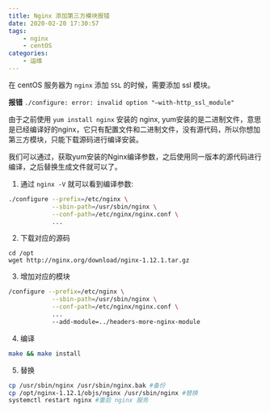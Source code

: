 ```yaml
---
title: Nginx 添加第三方模块报错
date: 2020-02-20 17:30:57
tags:
    - nginx
    - centOS
categories:
    - 运维
---
```


在 centOS 服务器为 `nginx` 添加 `SSL` 的时候，需要添加 ssl 模块。

**报错** `./configure: error: invalid option "–with-http_ssl_module"`

由于之前使用 `yum install nginx` 安装的 nginx, yum安装的是二进制文件，意思是已经编译好的nginx，它只有配置文件和二进制文件，没有源代码，所以你想加第三方模块，只能下载源码进行编译安装。

我们可以通过，获取yum安装的Nginx编译参数，之后使用同一版本的源代码进行编译，之后替换生成文件就可以了。

<!--more-->

1. 通过 `nginx -V` 就可以看到编译参数:

```bash
./configure --prefix=/etc/nginx \
            --sbin-path=/usr/sbin/nginx \
            --conf-path=/etc/nginx/nginx.conf \
            ...
```

2. 下载对应的源码
```bsah
cd /opt
wget http://nginx.org/download/nginx-1.12.1.tar.gz
```

3. 增加对应的模块
```bash
/configure --prefix=/etc/nginx \
            --sbin-path=/usr/sbin/nginx \
            --conf-path=/etc/nginx/nginx.conf \
            ...
            --add-module=../headers-more-nginx-module
```

4. 编译
```bash
make && make install
```

5. 替换
```bash
cp /usr/sbin/nginx /usr/sbin/nginx.bak #备份
cp /opt/nginx-1.12.1/objs/nginx /usr/sbin/nginx #替换
systemctl restart nginx #重启 nginx 服务
```